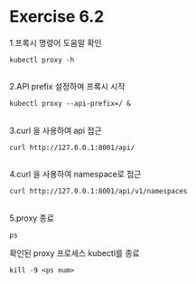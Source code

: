 # Exercise 6.2


1.프록시 명령어 도움말 확인
```
kubectl proxy -h
```

##

2.API prefix 설정하며 프록시 시작
```
kubectl proxy --api-prefix=/ &
```

##

3.curl 을 사용하여 api 접근
```
curl http://127.0.0.1:8001/api/
```

##

4.curl 을 사용하여 namespace로 접근
```
curl http://127.0.0.1:8001/api/v1/namespaces
```

##

5.proxy 종료
```
ps
```
확인된 proxy 프로세스 kubectl를 종료
```
kill -9 <ps num>
```
